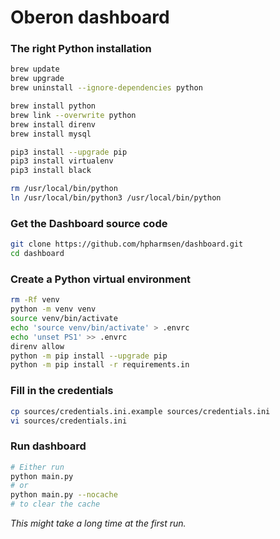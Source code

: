 # Oberon dashboard

### The right Python installation
```bash
brew update
brew upgrade
brew uninstall --ignore-dependencies python

brew install python
brew link --overwrite python
brew install direnv
brew install mysql

pip3 install --upgrade pip
pip3 install virtualenv
pip3 install black

rm /usr/local/bin/python
ln /usr/local/bin/python3 /usr/local/bin/python
```
### Get the Dashboard source code
```bash
git clone https://github.com/hpharmsen/dashboard.git
cd dashboard
```

### Create a Python virtual environment
```bash
rm -Rf venv
python -m venv venv
source venv/bin/activate
echo 'source venv/bin/activate' > .envrc
echo 'unset PS1' >> .envrc
direnv allow
python -m pip install --upgrade pip
python -m pip install -r requirements.in
```

### Fill in the credentials 
```bash
cp sources/credentials.ini.example sources/credentials.ini
vi sources/credentials.ini
```

### Run dashboard ###
```bash
# Either run 
python main.py
# or
python main.py --nocache
# to clear the cache
```
_This might take a long time at the first run._